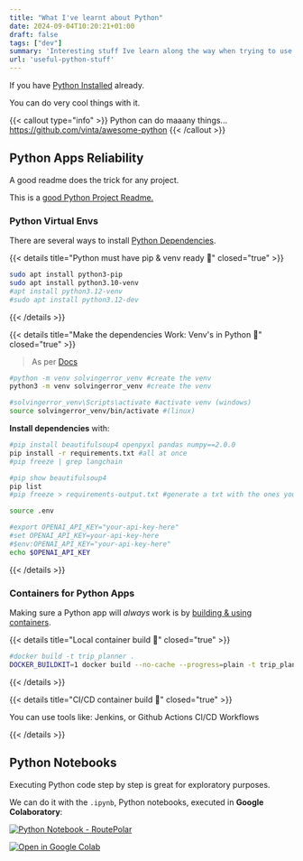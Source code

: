 ```yaml
---
title: "What I've learnt about Python"
date: 2024-09-04T10:20:21+01:00
draft: false
tags: ["dev"]
summary: 'Interesting stuff Ive learn along the way when trying to use Python'
url: 'useful-python-stuff'
---
```


If you have [Python Installed](https://jalcocert.github.io/JAlcocerT/guide-python/#installing-python-) already.

You can do very cool things with it.

{{< callout type="info" >}}
Python can do maaany things... https://github.com/vinta/awesome-python
{{< /callout >}}


## Python Apps Reliability

A good readme does the trick for any project.

This is a [good Python Project Readme.](https://github.com/JAlcocerT/Streamlit-MultiChat/blob/main/README.md)

### Python Virtual Envs


There are several ways to install [Python Dependencies](https://fossengineer.com/python-dependencies-for-ai/).



{{< details title="Python must have pip & venv ready 📌" closed="true" >}}

```sh
sudo apt install python3-pip
sudo apt install python3.10-venv
#apt install python3.12-venv
#sudo apt install python3.12-dev
```

{{< /details >}}



{{< details title="Make the dependencies Work: Venv's in Python 📌" closed="true" >}}

> As per [Docs](https://jalcocert.github.io/JAlcocerT/useful-python-stuff/)

```sh
#python -m venv solvingerror_venv #create the venv
python3 -m venv solvingerror_venv #create the venv

#solvingerror_venv\Scripts\activate #activate venv (windows)
source solvingerror_venv/bin/activate #(linux)
```

**Install dependencies** with:

```sh
#pip install beautifulsoup4 openpyxl pandas numpy==2.0.0
pip install -r requirements.txt #all at once
#pip freeze | grep langchain

#pip show beautifulsoup4
pip list
#pip freeze > requirements-output.txt #generate a txt with the ones you have!
```

```sh
source .env

#export OPENAI_API_KEY="your-api-key-here"
#set OPENAI_API_KEY=your-api-key-here
#$env:OPENAI_API_KEY="your-api-key-here"
echo $OPENAI_API_KEY
```

{{< /details >}}


### Containers for Python Apps

Making sure a Python app will *always* work is by [building & using containers](https://fossengineer.com/building-docker-container-images/).

{{< details title="Local container build 📌" closed="true" >}}

```sh
#docker build -t trip_planner .
DOCKER_BUILDKIT=1 docker build --no-cache --progress=plain -t trip_planner .
```

{{< /details >}}


{{< details title="CI/CD container build 📌" closed="true" >}}

You can use tools like: Jenkins, or Github Actions CI/CD Workflows

{{< /details >}}


## Python Notebooks

Executing Python code step by step is great for exploratory purposes.

We can do it with the `.ipynb`, Python notebooks, executed in **Google Colaboratory**:

<!-- [![Python Notebook - RoutePolar](/img/OpenInColab.svg)](https://colab.research.google.com/github/JAlcocerT/Py_RouteTracker/blob/main/Py_RoutePolar.ipynb) -->

[![Python Notebook - RoutePolar](https://colab.research.google.com/assets/colab-badge.svg)](https://colab.research.google.com/github/JAlcocerT/Py_RouteTracker/blob/main/Py_RoutePolar.ipynb)

[![Open in Google Colab](https://colab.research.google.com/assets/colab-badge.svg)](https://colab.research.google.com/github/JAlcocerT/JAlcocerT/blob/main/Z_TestingLanguages/Z_Python/QR_generation.ipynb)